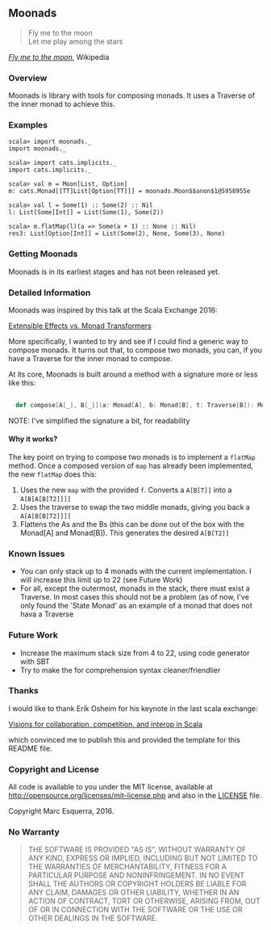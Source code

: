## Moonads

> Fly me to the moon</br>
> Let me play among the stars

[*Fly me to the moon*](https://en.wikipedia.org/wiki/Fly_Me_to_the_Moon), Wikipedia

### Overview

Moonads is library with tools for composing monads. It uses a Traverse of the inner monad
to achieve this.

### Examples

```
scala> import moonads._
import moonads._

scala> import cats.implicits._
import cats.implicits._

scala> val m = Moon[List, Option]
m: cats.Monad[[TT]List[Option[TT]]] = moonads.Moon$$anon$1@5958955e

scala> val l = Some(1) :: Some(2) :: Nil
l: List[Some[Int]] = List(Some(1), Some(2))

scala> m.flatMap(l)(a => Some(a + 1) :: None :: Nil)
res3: List[Option[Int]] = List(Some(2), None, Some(3), None)
```

### Getting Moonads

Moonads is in its earliest stages and has not been released yet.

### Detailed Information

Moonads was inspired by this talk at the Scala Exchange 2016:

[Extensible Effects vs. Monad Transformers](https://skillsmatter.com/skillscasts/8974-extensible-effects-vs-monad-transformers)

More specifically, I wanted to try and see if I could find a generic way to compose monads.
It turns out that, to compose two monads, you can, if you have a Traverse for the inner monad
to compose.

At its core, Moonads is built around a method with a signature more or less like this:

```scala
	
  def compose[A[_], B[_]](a: Monad[A], b: Monad[B], t: Traverse[B]): Monad[A[B[?]]]

```

NOTE: I've simplified the signature a bit, for readability

#### Why it works?

The key point on trying to compose two monads is to implement a `flatMap` method. Once a
composed version of `map` has already been implemented, the new `flatMap` does this:

1. Uses the new `map` with the provided `f`. Converts a `A[B[T]]` into a `A[B[A[B[T2]]]]`
2. Uses the traverse to swap the two middle monads, giving you back a `A[A[B[B[T2]]]]`
3. Flattens the As and the Bs (this can be done out of the box with the Monad[A] and Monad[B]).
   This generates the desired `A[B[T2]]`

### Known Issues

* You can only stack up to 4 monads with the current implementation. I
  will increase this limit up to 22 (see Future Work)
* For all, except the outermost, monads in the stack, there must exist a Traverse.
  In most cases this should not be a problem (as of now, I've only found
  the 'State Monad' as an example of a monad that does not hava a Traverse

### Future Work

* Increase the maximum stack size from 4 to 22, using code generator with SBT
* Try to make the for comprehension syntax cleaner/friendlier

### Thanks

I would like to thank Erik Osheim for his keynote in the last scala exchange:

[Visions for collaboration, competition, and interop in Scala](https://skillsmatter.com/skillscasts/8541-visions-for-collaboration-competition-and-interop-in-scala)

which convinced me to publish this and provided the template for this README file.

### Copyright and License

All code is available to you under the MIT license, available at
http://opensource.org/licenses/mit-license.php and also in the
[LICENSE](LICENSE) file.

Copyright Marc Esquerra, 2016.

### No Warranty

> THE SOFTWARE IS PROVIDED "AS IS", WITHOUT WARRANTY OF ANY KIND,
> EXPRESS OR IMPLIED, INCLUDING BUT NOT LIMITED TO THE WARRANTIES OF
> MERCHANTABILITY, FITNESS FOR A PARTICULAR PURPOSE AND
> NONINFRINGEMENT. IN NO EVENT SHALL THE AUTHORS OR COPYRIGHT HOLDERS
> BE LIABLE FOR ANY CLAIM, DAMAGES OR OTHER LIABILITY, WHETHER IN AN
> ACTION OF CONTRACT, TORT OR OTHERWISE, ARISING FROM, OUT OF OR IN
> CONNECTION WITH THE SOFTWARE OR THE USE OR OTHER DEALINGS IN THE
> SOFTWARE.
